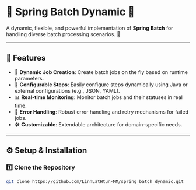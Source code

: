 # 🌟 Spring Batch Dynamic 🌟

A dynamic, flexible, and powerful implementation of **Spring Batch** for handling diverse batch processing scenarios. 🚀

---

## 📝 Features
- 📂 **Dynamic Job Creation**: Create batch jobs on the fly based on runtime parameters.
- 🔄 **Configurable Steps**: Easily configure steps dynamically using Java or external configurations (e.g., JSON, YAML).
- 📊 **Real-time Monitoring**: Monitor batch jobs and their statuses in real time.
- 🧹 **Error Handling**: Robust error handling and retry mechanisms for failed jobs.
- 🛠️ **Customizable**: Extendable architecture for domain-specific needs.

---

## ⚙️ Setup & Installation

### 1️⃣ **Clone the Repository**
```bash
git clone https://github.com/LinnLatHtun-MM/spring_batch_dynamic.git
